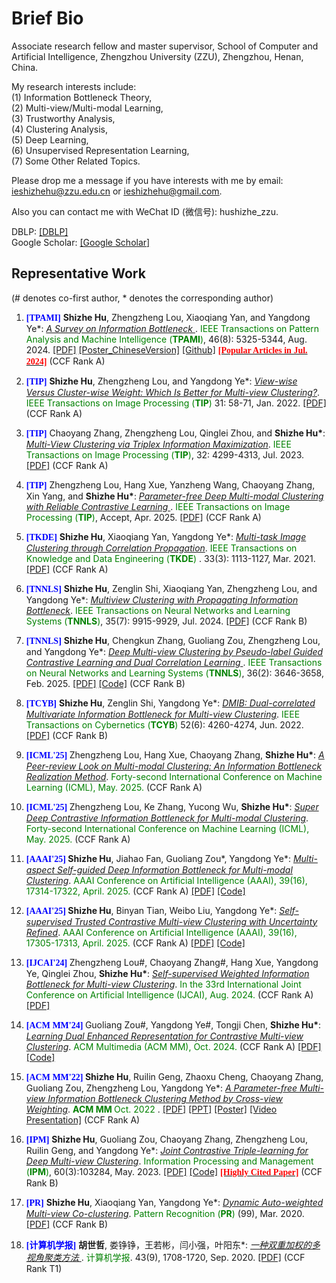---
---

# Brief Bio

Associate research fellow and master supervisor, School of Computer and Artificial Intelligence, Zhengzhou University (ZZU), Zhengzhou, Henan, China. 

My research interests include:\
(1) Information Bottleneck Theory,\
(2) Multi-view/Multi-modal Learning,\
(3) Trustworthy Analysis,\
(4) Clustering Analysis,\
(5) Deep Learning,\
(6) Unsupervised Representation Learning,\
(7) Some Other Related Topics.

Please drop me a message if you have interests with me by email: <u>ieshizhehu@zzu.edu.cn</u> or <u>ieshizhehu@gmail.com</u>. 

Also you can contact me with WeChat ID (微信号): hushizhe_zzu. 

DBLP: [[DBLP]](https://dblp.org/pid/208/4268.html)\
Google Scholar: [[Google Scholar]](https://scholar.google.com/citations?user=AwzvxQEAAAAJ&hl=en&authuser=1&oi=ao)

## Representative Work 
(\# denotes co-first author, \* denotes the corresponding author)

<ol>

<p style="margin-top: 8px;"><li><font face="verdana" color="blue"><b>[TPAMI]</b></font> <b>Shizhe Hu</b>, Zhengzheng Lou, Xiaoqiang Yan, and Yangdong Ye*: <i><u> A Survey on Information Bottleneck </u></i>. <font color="green"> IEEE Transactions on Pattern Analysis and Machine Intelligence (<b>TPAMI</b>)</font>, 46(8): 5325-5344, Aug. 2024. <a href = "https://ieeexplore.ieee.org/document/10438074">[PDF]</a> <a href = "https://github.com/ShizheHu/shizhehu.github.io/blob/main/Poster_IBSurvey_TPAMI24_ChineseVersion.pdf">[Poster_ChineseVersion]</a> <a href = "https://github.com/ShizheHu/Awesome-Information-Bottleneck">[Github]</a> <a href = "https://ieeexplore.ieee.org/xpl/topAccessedArticles.jsp?punumber=34&topArticlesDate=July%202024"><font face="verdana" color="red"><b>[Popular Articles in Jul. 2024]</b></font></a> (CCF Rank A) </li></p> 

<p style="margin-top: 8px;"><li><font face="verdana" color="blue"><b>[TIP]</b></font> <b>Shizhe Hu</b>, Zhengzheng Lou, and Yangdong Ye*: <i><u> View-wise Versus Cluster-wise Weight: Which Is Better for Multi-view Clustering?</u></i>. <font color="green"> IEEE Transactions on Image Processing (<b>TIP</b>) </font> 31: 58-71, Jan. 2022. <a href = "https://ieeexplore.ieee.org/document/9623366">[PDF]</a> (CCF Rank A) </li></p>  

<p style="margin-top: 8px;"><li><font face="verdana" color="blue"><b>[TIP]</b></font> Chaoyang Zhang, Zhengzheng Lou, Qinglei Zhou, and <b>Shizhe Hu*</b>: <i><u> Multi-View Clustering via Triplex Information Maximization</u></i>. <font color="green"> IEEE Transactions on Image Processing (<b>TIP</b>)</font>, 32: 4299-4313, Jul. 2023.  <a href = "https://ieeexplore.ieee.org/document/10194552">[PDF]</a> (CCF Rank A) </li></p>

<p style="margin-top: 8px;"><li><font face="verdana" color="blue"><b>[TIP]</b></font> Zhengzheng Lou, Hang Xue, Yanzheng Wang, Chaoyang Zhang, Xin Yang, and <b>Shizhe Hu*</b>: <i><u> Parameter-free Deep Multi-modal Clustering with Reliable Contrastive Learning </u></i>. <font color="green"> IEEE Transactions on Image Processing (<b>TIP</b>)</font>, Accept, Apr. 2025. <a href = "https://ieeexplore.ieee.org/document/10975134">[PDF]</a> (CCF Rank A) </li></p>

<p style="margin-top: 8px;"><li><font face="verdana" color="blue"><b>[TKDE]</b></font> <b>Shizhe Hu</b>, Xiaoqiang Yan, Yangdong Ye*: <i><u> Multi-task Image Clustering through Correlation Propagation</u></i>. <font color="green"> IEEE Transactions on Knowledge and Data Engineering (<b>TKDE</b>) </font>. 33(3): 1113-1127, Mar. 2021. <a href = "https://ieeexplore.ieee.org/document/8812907">[PDF]</a> (CCF Rank A) </li></p> 

<p style="margin-top: 8px;"><li><font face="verdana" color="blue"><b>[TNNLS]</b></font> <b>Shizhe Hu</b>, Zenglin Shi, Xiaoqiang Yan, Zhengzheng Lou, and Yangdong Ye*: <i><u> Multiview Clustering with Propagating Information Bottleneck</u></i>. <font color="green"> IEEE Transactions on Neural Networks and Learning Systems (<b>TNNLS</b>)</font>, 35(7): 9915-9929, Jul. 2024. <a href = "https://ieeexplore.ieee.org/document/10038628">[PDF]</a> (CCF Rank B) </li></p> 

<p style="margin-top: 8px;"><li><font face="verdana" color="blue"><b>[TNNLS]</b></font> <b>Shizhe Hu</b>, Chengkun Zhang, Guoliang Zou, Zhengzheng Lou, and Yangdong Ye*: <i><u> Deep Multi-view Clustering by Pseudo-label Guided Contrastive Learning and Dual Correlation Learning </u></i>. <font color="green"> IEEE Transactions on Neural Networks and Learning Systems (<b>TNNLS</b>)</font>, 36(2): 3646-3658, Feb. 2025. <a href = "https://ieeexplore.ieee.org/document/10416814">[PDF]</a> <a href = "https://github.com/ShizheHu/Deep-Multi-view-Clustering-PGCL-DCL">[Code]</a> (CCF Rank B) </li></p> 

<p style="margin-top: 8px;"><li><font face="verdana" color="blue"><b>[TCYB]</b></font> <b>Shizhe Hu</b>, Zenglin Shi, Yangdong Ye*: <i><u>DMIB: Dual-correlated Multivariate Information Bottleneck for Multi-view Clustering</u></i>. <font color="green">IEEE Transactions on Cybernetics (<b>TCYB</b>)</font> 52(6): 4260-4274, Jun. 2022. <a href = "https://ieeexplore.ieee.org/document/9234635">[PDF]</a> (CCF Rank B) </li></p>

<p style="margin-top: 8px;"><li><font face="verdana" color="blue"><b>[ICML'25] </b></font> Zhengzheng Lou, Hang Xue, Chaoyang Zhang, <b>Shizhe Hu*</b>: <i><u>A Peer-review Look on Multi-modal Clustering: An Information Bottleneck Realization Method</u></i>. <font color="green"> Forty-second International Conference on Machine Learning (ICML), May. 2025.</font> (CCF Rank A) </li></p>

<p style="margin-top: 8px;"><li><font face="verdana" color="blue"><b>[ICML'25] </b></font> Zhengzheng Lou, Ke Zhang, Yucong Wu, <b>Shizhe Hu*</b>: <i><u>Super Deep Contrastive Information Bottleneck for Multi-modal Clustering</u></i>. <font color="green"> Forty-second International Conference on Machine Learning (ICML), May. 2025.</font> (CCF Rank A) </li></p>

<p style="margin-top: 8px;"><li><font face="verdana" color="blue"><b>[AAAI'25] </b></font> <b>Shizhe Hu</b>, Jiahao Fan, Guoliang Zou*, Yangdong Ye*: <i><u>Multi-aspect Self-guided Deep Information Bottleneck for Multi-modal Clustering</u></i>. <font color="green"> AAAI Conference on Artificial Intelligence (AAAI), 39(16), 17314-17322, April. 2025.</font> (CCF Rank A) <a href = "https://ojs.aaai.org/index.php/AAAI/article/view/33903">[PDF]</a> <a href = "https://github.com/ShizheHu">[Code]</a> </li></p>

<p style="margin-top: 8px;"><li><font face="verdana" color="blue"><b>[AAAI'25] </b></font> <b>Shizhe Hu</b>, Binyan Tian, Weibo Liu, Yangdong Ye*: <i><u>Self-supervised Trusted Contrastive Multi-view Clustering with Uncertainty Refined</u></i>. <font color="green"> AAAI Conference on Artificial Intelligence (AAAI), 39(16), 17305-17313, April. 2025.</font> (CCF Rank A) <a href = "https://ojs.aaai.org/index.php/AAAI/article/view/33902">[PDF]</a> <a href = "https://github.com/ShizheHu">[Code]</a> </li></p>

<p style="margin-top: 8px;"><li><font face="verdana" color="blue"><b>[IJCAI'24] </b></font> Zhengzheng Lou#, Chaoyang Zhang#, Hang Xue, Yangdong Ye, Qinglei Zhou, <b>Shizhe Hu*</b>: <i><u>Self-supervised Weighted Information Bottleneck for Multi-view Clustering</u></i>. <font color="green">In the 33rd International Joint Conference on Artificial Intelligence (IJCAI), Aug. 2024. </font> (CCF Rank A) <a href = "https://www.ijcai.org/proceedings/2024/0513.pdf">[PDF]</a> </li></p>

<p style="margin-top: 8px;"><li><font face="verdana" color="blue"><b>[ACM MM'24] </b></font> Guoliang Zou#, Yangdong Ye#, Tongji Chen, <b>Shizhe Hu*</b>: <i><u>Learning Dual Enhanced Representation for Contrastive Multi-view Clustering</u></i>. <font color="green">ACM Multimedia (ACM MM), Oct. 2024.</font> (CCF Rank A) <a href = "https://dl.acm.org/doi/pdf/10.1145/3664647.3681030">[PDF]</a> <a href = "https://github.com/ShizheHu/ACMMM24_Code_LUCE-CMC">[Code]</a> </li></p>

<p style="margin-top: 8px;"><li><font face="verdana" color="blue"><b>[ACM MM'22] </b></font><b>Shizhe Hu</b>, Ruilin Geng, Zhaoxu Cheng, Chaoyang Zhang, Guoliang Zou, Zhengzheng Lou, Yangdong Ye*: <i><u>A Parameter-free Multi-view Information Bottleneck Clustering Method by Cross-view Weighting</u></i>. <font color="green"><b> ACM MM </b> Oct. 2022 </font>. <a href = "https://dl.acm.org/doi/pdf/10.1145/3503161.3547985">[PDF]</a> <a href = "https://github.com/ShizheHu/shizhehu.github.io/blob/main/PPT_ACMMM2022_PMIB_16%E6%AF%949.pptx">[PPT]</a> <a href = "https://github.com/ShizheHu/shizhehu.github.io/blob/main/Poster_ACMMM2022.pdf">[Poster]</a> <a href = "https://pan.baidu.com/s/1llese3pdjRlYdPqVWBGvfQ?pwd=fyne">[Video Presentation]</a> (CCF Rank A) </li></p>

<p style="margin-top: 8px;"><li><font face="verdana" color="blue"><b>[IPM]</b></font> <b>Shizhe Hu</b>, Guoliang Zou, Chaoyang Zhang, Zhengzheng Lou, Ruilin Geng, and Yangdong Ye*: <i><u>Joint Contrastive Triple-learning for Deep Multi-view Clustering</u></i>. <font color="green"> Information Processing and Management (<b>IPM</b>)</font>, 60(3):103284, May. 2023. <a href = "https://www.sciencedirect.com/science/article/abs/pii/S0306457323000213">[PDF]</a> <a href = "https://github.com/ShizheHu/Joint-Contrastive-Triple-learning">[Code]</a> <a href = "https://webofscience.clarivate.cn/wos/alldb/full-record/WOS:000924393900001"><font face="verdana" color="red"><b>[Highly Cited Paper]</b></font></a> (CCF Rank B) </li></p>

<p style="margin-top: 8px;"><li><font face="verdana" color="blue"><b>[PR]</b></font> <b>Shizhe Hu</b>, Xiaoqiang Yan, Yangdong Ye*: <i><u> Dynamic Auto-weighted Multi-view Co-clustering</u></i>. <font color="green"> Pattern Recognition (<b>PR</b>) </font> (99), Mar. 2020.<a href = "https://www.sciencedirect.com/science/article/abs/pii/S0031320319304029"> [PDF]</a> (CCF Rank B) </li></p>
  
<p style="margin-top: 8px;"><li><font face="verdana" color="blue"><b>[计算机学报]</b></font> <b>胡世哲</b>, 娄铮铮，王若彬，闫小强，叶阳东*: <i><u> 一种双重加权的多视角聚类方法 </u></i>. <font color="green">计算机学报</font>. 43(9), 1708-1720, Sep. 2020. <a href = "http://cjc.ict.ac.cn/online/onlinepaper/08177-%E8%83%A1%E4%B8%96%E5%93%B2-202094103146.pdf">[PDF]</a> (CCF Rank T1) </li></p> 

</ol>

